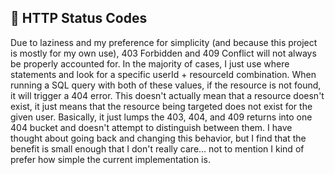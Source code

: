## 🚦 HTTP Status Codes

Due to laziness and my preference for simplicity (and because this project is mostly for my own use), 403 Forbidden and 409 Conflict will not always be properly accounted for.  In the majority of cases, I just use where statements and look for a specific userId + resourceId combination.  When running a SQL query with both of these values, if the resource is not found, it will trigger a 404 error.  This doesn't actually mean that a resource doesn't exist, it just means that the resource being targeted does not exist for the given user. Basically, it just lumps the 403, 404, and 409 returns into one 404 bucket and doesn't attempt to distinguish between them.  I have thought about going back and changing this behavior, but I find that the benefit is small enough that I don't really care... not to mention I kind of prefer how simple the current implementation is.
